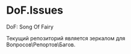 # DoF.Issues
DoF: Song Of Fairy


Текущий репозиторий является зеркалом для Вопросов\Репортов\Багов.
